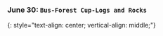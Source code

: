 ### June 30:  **`Bus-Forest Cup-Logs and Rocks`**
{: style="text-align: center; vertical-align: middle;"}

